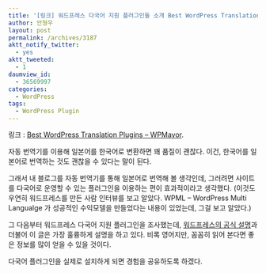 ```yaml
---
title: '[링크] 워드프레스 다국어 지원 플러그인들 소개 Best WordPress Translation Plugins'
author: 안형우
layout: post
permalink: /archives/3187
aktt_notify_twitter:
  - yes
aktt_tweeted:
  - 1
daumview_id:
  - 36569997
categories:
  - WordPress
tags:
  - WordPress Plugin
---
```

링크 : [Best WordPress Translation Plugins &#8211; WPMayor][1].

자동 번역기를 이용해 일본어를 한국어로 변환하면 꽤 품질이 괜찮다. 이건, 한국어를 일본어로 번역하는 것도 괜찮을 수 있다는 말이 된다.

그래서 내 블로그를 자동 번역기를 통해 일본어로 번역해 볼 생각인데, 그러려면 사이트를 다국어로 운영할 수 있는 플러그인을 이용하는 편이 효과적이라고 생각했다. (이것도 우연히 워드프레스를 만든 사람 인터뷰를 보고 알았다. WPML &#8211; WordPress Multi Langualge 가 성공적인 수익모델을 만들었다는 내용이 있었는데, 그걸 보고 알았다.)

그 다음부터 워드프레스 다국어 지원 플러그인을 조사했는데, [워드프레스의 공식 설명][2]과 더불어 이 글은 가장 훌륭하게 설명을 하고 있다. 비록 영어지만, 꼼꼼히 읽어 본다면 좋은 정보를 많이 얻을 수 있을 것이다.

다국어 플러그인을 실제로 설치하게 되면 경험을 공유하도록 하겠다.

 [1]: http://www.wpmayor.com/plugin-reviews/best-wordpress-translation-plugins/
 [2]: http://codex.wordpress.org/ko:Multilingual_WordPress